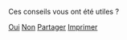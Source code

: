 <div data-controller="switch feedback plausible" 
    data-switch-delay-value="500" 
    data-action="
        switch:switched->feedback#focusIfVisible 
        feedback:sent->switch#switch
    "
    data-switch-sources-param="feedback"
    data-switch-destinations-param="thankyou partager"
    data-feedback-endpoint-value="http://localhost:1234/feedback">
    <div data-switch-screen="controls" 
        data-action="pageChanged@document->switch#switch"
        data-switch-sources-param="feedback thankyou partager"
        data-switch-destinations-param="controls">
        <p>Ces conseils vous ont été utiles ?</p>
        <div class="feedback-controls">
            <a class="button button-outline button-feedback button-feedback-positif" 
            href="" role="button"
            data-action="switch#switch feedback#setPositiveFeedback plausible#record"
            data-plausible-event-name-param="Avis positif"
            data-switch-sources-param="controls" 
            data-switch-destinations-param="feedback">Oui</a>
            <a class="button button-outline button-feedback button-feedback-negatif" 
            href="" role="button"
            data-action="switch#switch feedback#setNegativeFeedback plausible#record"
            data-plausible-event-name-param="Avis négatif"
            data-switch-sources-param="controls" 
            data-switch-destinations-param="feedback">Non</a>
            <a class="button button-outline button-partager button-feedback-partager" 
            href="" role="button"
            data-action="switch#switch plausible#record"
            data-plausible-event-name-param="Menu Partager"
            data-switch-sources-param="controls" 
            data-switch-destinations-param="partager">Partager</a>
            <a class="button button-outline button-imprimer button-feedback-imprimer js-impression" 
            href="" role="button">Imprimer</a>
        </div>
    </div>
    <div class="feedback-form" hidden data-switch-screen="feedback">
        <form data-action="feedback#send">
            <fieldset>
                <p role="status">Merci pour votre retour.</p>
                <label for="message_conseils">Pouvez-vous nous en dire plus, afin que nous puissions améliorer ces conseils ?</label>
                <textarea 
                id="message_conseils" name="message" rows="9" cols="20" required 
                data-feedback-target="textarea"
                ></textarea>
            </fieldset>
            <div class="form-controls">
                <input type="submit" class="button" value="Envoyer mes remarques">
            </div>
        </form>
        <p class="feedback-email">ou écrivez-nous à : <a href="mailto:contact@mesconseilscovid.fr">contact@mesconseilscovid.fr</a></p>
    </div>
    <div class="feedback-thankyou" hidden data-switch-screen="thankyou">
        <p role="status">
            Merci beaucoup pour votre message qui nous aidera à améliorer les conseils.
        </p>
    </div>
    <div class="feedback-partager" hidden data-switch-screen="partager">
        <p role="status">
            Faites connaître Mes Conseils Covid en partageant ce lien (votre situation personnelle ne sera pas transmise) :
        </p>
        <ul>
            <li>
                <a href="https://www.facebook.com/sharer.php?u=https%3A%2F%2Fmesconseilscovid.sante.gouv.fr%2F&t=Mes%20Conseils%20Covid%20%3A%20Des%20conseils%20personnels%20pour%20agir%20contre%20le%20virus" class="button button-outline button-feedback-social-facebook" target="_blank" rel="noopener noreferrer"
                data-action="plausible#record"
                data-plausible-event-name-param="Partager avec…"
                data-plausible-props-param='{"service": "facebook"}'
                >sur Facebook</a>
            </li>
            <li>
                <a href="fb-messenger://share/?link=https%3A%2F%2Fmesconseilscovid.sante.gouv.fr%2F&app_id=199122945319221" class="button button-outline button-feedback-social-messenger" target="_blank" rel="noopener noreferrer"
                data-action="plausible#record"
                data-plausible-event-name-param="Partager avec…"
                data-plausible-props-param='{"service": "messenger"}'
                >sur Messenger</a>
            </li>
            <li>
                <a href="https://wa.me/?text=Mes%20Conseils%20Covid%20%3A%20Des%20conseils%20personnels%20pour%20agir%20contre%20le%20virus%20%E2%80%94%20https%3A%2F%2Fmesconseilscovid.sante.gouv.fr%2F" class="button button-outline button-feedback-social-whatsapp" target="_blank" rel="noopener noreferrer"
                data-action="plausible#record"
                data-plausible-event-name-param="Partager avec…"
                data-plausible-props-param='{"service": "whatsapp"}'
                >sur WhatsApp</a>
            </li>
        </ul>
    </div>
</div>
